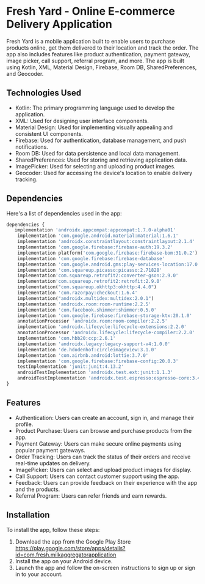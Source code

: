 # Fresh Yard - Online E-commerce Delivery Application

Fresh Yard is a mobile application built to enable users to purchase products online, get them delivered to their location and track the order. The app also includes features like product authentication, payment gateway, image picker, call support, referral program, and more. The app is built using Kotlin, XML, Material Design, Firebase, Room DB, SharedPreferences, and Geocoder.

## Technologies Used

* Kotlin: The primary programming language used to develop the application.
* XML: Used for designing user interface components.
* Material Design: Used for implementing visually appealing and consistent UI components.
* Firebase: Used for authentication, database management, and push notifications.
* Room DB: Used for data persistence and local data management.
* SharedPreferences: Used for storing and retrieving application data.
* ImagePicker: Used for selecting and uploading product images.
* Geocoder: Used for accessing the device's location to enable delivery tracking.

## Dependencies

Here's a list of dependencies used in the app:

```python
dependencies {
   implementation 'androidx.appcompat:appcompat:1.7.0-alpha01'
    implementation 'com.google.android.material:material:1.6.1'
    implementation 'androidx.constraintlayout:constraintlayout:2.1.4'
    implementation 'com.google.firebase:firebase-auth:19.3.2'
    implementation platform('com.google.firebase:firebase-bom:31.0.2')
    implementation 'com.google.firebase:firebase-database'
    implementation 'com.google.android.gms:play-services-location:17.0.0'
    implementation 'com.squareup.picasso:picasso:2.71828'
    implementation'com.squareup.retrofit2:converter-gson:2.9.0'
    implementation'com.squareup.retrofit2:retrofit:2.9.0'
    implementation("com.squareup.okhttp3:okhttp:4.4.0")
    implementation 'com.razorpay:checkout:1.6.4'
    implementation("androidx.multidex:multidex:2.0.1")
    implementation 'androidx.room:room-runtime:2.2.5'
    implementation 'com.facebook.shimmer:shimmer:0.5.0'
    implementation 'com.google.firebase:firebase-storage-ktx:20.1.0'
    annotationProcessor 'androidx.room:room-compiler:2.2.5'
    implementation 'androidx.lifecycle:lifecycle-extensions:2.2.0'
    annotationProcessor 'androidx.lifecycle:lifecycle-compiler:2.2.0'
    implementation 'com.hbb20:ccp:2.6.1'
    implementation 'androidx.legacy:legacy-support-v4:1.0.0'
    implementation 'de.hdodenhof:circleimageview:3.1.0'
    implementation 'com.airbnb.android:lottie:3.7.0'
    implementation 'com.google.firebase:firebase-config:20.0.3'
    testImplementation 'junit:junit:4.13.2'
    androidTestImplementation 'androidx.test.ext:junit:1.1.3'
    androidTestImplementation 'androidx.test.espresso:espresso-core:3.4.0'
}

```

## Features

* Authentication: Users can create an account, sign in, and manage their profile.
* Product Purchase: Users can browse and purchase products from the app.
* Payment Gateway: Users can make secure online payments using popular payment gateways.
* Order Tracking: Users can track the status of their orders and receive real-time updates on delivery.
* ImagePicker: Users can select and upload product images for display.
* Call Support: Users can contact customer support using the app.
* Feedback: Users can provide feedback on their experience with the app and the products.
* Referral Program: Users can refer friends and earn rewards.

## Installation

To install the app, follow these steps:

1. Download the app from the Google Play Store https://play.google.com/store/apps/details?id=com.fresh.milkaggregatorapplication
2. Install the app on your Android device.
3. Launch the app and follow the on-screen instructions to sign up or sign in to your account.
